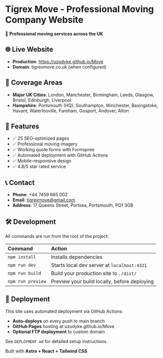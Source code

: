 # Tigrex Move - Professional Moving Company Website

🚚 **Professional moving services across the UK**

## 🌐 Live Website
- **Production**: https://uzodyke.github.io/Move
- **Domain**: tigrexmove.co.uk (when configured)

## 📍 Coverage Areas
- **Major UK Cities**: London, Manchester, Birmingham, Leeds, Glasgow, Bristol, Edinburgh, Liverpool
- **Hampshire**: Portsmouth (HQ), Southampton, Winchester, Basingstoke, Havant, Waterlooville, Fareham, Gosport, Andover, Alton

## 🚀 Features
- ✅ 25 SEO-optimized pages
- ✅ Professional moving imagery
- ✅ Working quote forms with Formspree
- ✅ Automated deployment with GitHub Actions
- ✅ Mobile-responsive design
- ✅ 4.8/5 star rated service

## 📞 Contact
- **Phone**: +44 7459 665 002
- **Email**: tigrexmove@gmail.com
- **Address**: 17 Queens Street, Portsea, Portsmouth, PO1 3GB

## 🛠️ Development

All commands are run from the root of the project:

| Command                   | Action                                           |
| :------------------------ | :----------------------------------------------- |
| `npm install`             | Installs dependencies                            |
| `npm run dev`             | Starts local dev server at `localhost:4321`      |
| `npm run build`           | Build your production site to `./dist/`          |
| `npm run preview`         | Preview your build locally, before deploying     |

## 🚀 Deployment

This site uses automated deployment via GitHub Actions:
- **Auto-deploys** on every push to main branch
- **GitHub Pages** hosting at uzodyke.github.io/Move
- **Optional FTP deployment** to custom domain

See `DEPLOYMENT.md` for detailed setup instructions.

Built with **Astro + React + Tailwind CSS**